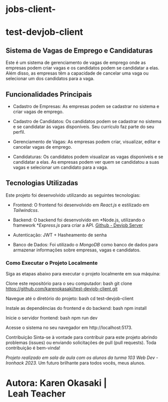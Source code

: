 # jobs-client-
# test-devjob-client
## Sistema de Vagas de Emprego e Candidaturas
Este é um sistema de gerenciamento de vagas de emprego onde as empresas podem criar vagas e os candidatos podem se candidatar a elas. Além disso, as empresas têm a capacidade de cancelar uma vaga ou selecionar um dos candidatos para a vaga.

## Funcionalidades Principais
- Cadastro de Empresas: As empresas podem se cadastrar no sistema e criar vagas de emprego.

- Cadastro de Candidatos: Os candidatos podem se cadastrar no sistema e se candidatar às vagas disponíveis. Seu currículo faz parte do seu perfil. 

- Gerenciamento de Vagas: As empresas podem criar, visualizar, editar e cancelar vagas de emprego.

- Candidaturas: Os candidatos podem visualizar as vagas disponíveis e se candidatar a elas. As empresas podem ver quem se candidatou a suas vagas e selecionar um candidato para a vaga.

## Tecnologias Utilizadas
Este projeto foi desenvolvido utilizando as seguintes tecnologias:

- Frontend: O frontend foi desenvolvido em *React.js* e estilizado em *Tailwindcss*.

- Backend: O backend foi desenvolvido em *Node.js, utilizando o framework **Express.js* para criar a API.
[Github - Devjob Server](https://github.com/karenokasaki/test-devjob-server)
  
- Autenticação: JWT + Hasheamento de senha

- Banco de Dados: Foi utilizado o *MongoDB* como banco de dados para armazenar informações sobre empresas, vagas e candidatos.

### Como Executar o Projeto Localmente
Siga as etapas abaixo para executar o projeto localmente em sua máquina:

Clone este repositório para o seu computador:
bash
git clone https://github.com/karenokasaki/test-devjob-client.git


Navegue até o diretório do projeto:
bash
cd test-devjob-client


Instale as dependências do frontend e do backend:
bash
npm install


Inicie o servidor frontend:
bash
npm run dev


Acesse o sistema no seu navegador em http://localhost:5173.

Contribuição
Sinta-se à vontade para contribuir para este projeto abrindo problemas (issues) ou enviando solicitações de pull (pull requests). Toda contribuição é bem-vinda!

*Projeto realizado em sala de aula com os alunos da turma 103 Web Dev - Ironhack 2023.*
Um futuro brilhante para todos vocês, meus alunos.


# Autora: Karen Okasaki | Leah Teacher
